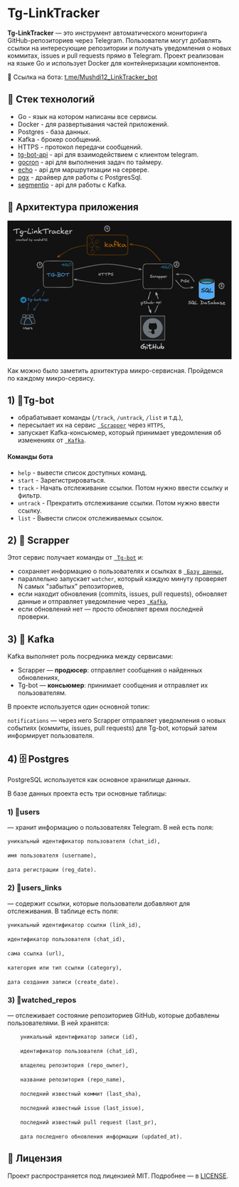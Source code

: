 # Tg-LinkTracker

**Tg-LinkTracker** — это инструмент автоматического мониторинга GitHub-репозиториев через Telegram. 
Пользователи могут добавлять ссылки на интересующие репозитории и получать уведомления о новых коммитах, 
issues и pull requests прямо в Telegram.  Проект реализован на языке Go и использует Docker для контейнеризации 
компонентов. 

🔗 Ссылка на бота: [t.me/Mushdi12_LinkTracker_bot](https://t.me/Mushdi12_LinkTracker_bot)

## 🧰 Стек технологий
- Go - язык на котором написаны все сервисы.
- Docker - для развертывания частей приложений.
- Postgres - база данных.
- Kafka - брокер сообщений.
- HTTPS - протокол передачи сообщений.
- [tg-bot-api](https://github.com/go-telegram-bot-api/telegram-bot-api) - api для взаимодействием с клиентом telegram.
- [gocron](https://github.com/go-co-op/gocron) - api для выполнения задач по таймеру.
- [echo](https://github.com/labstack/echo) - api для маршрутизации на сервере.
- [pgx](https://github.com/jackc/pgx) - драйвер для работы с PostgresSql.
- [segmentio](https://github.com/segmentio/kafka-go) - api для работы с Kafka.
## 🧩 Архитектура приложения
![img.png](img.png)

Как можно было заметить архитектура микро-сервисная. Пройдемся по каждому микро-сервису.

## 1) 🤖Tg-bot

- обрабатывает команды (`/track`, `/untrack`, `/list` и т.д.),
- пересылает их на сервис [` Scrapper`](#2-️scrapper) через `HTTPS`,
- запускает Kafka-консьюмер, который принимает уведомления об изменениях от [` Kafka`](#3--kafka).

#### Команды бота
- `help` - вывести список доступных команд.
- `start` - Зарегистрироваться.
- `track` - Начать отслеживание ссылки. Потом нужно ввести ссылку и фильтр.
- `untrack` - Прекратить отслеживание ссылки. Потом нужно ввести ссылку.
- `list` - Вывести список отслеживаемых ссылок.

## 2) 🧠️ Scrapper

Этот сервис получает команды от [` Tg-bot`](#1-tg-bot) и:

- сохраняет информацию о пользователях и ссылках в [` Базу данных`](#4-🐘-postgres),
- параллельно запускает `watcher`, который каждую минуту проверяет N самых "забытых" репозиториев,
- если находит обновления (commits, issues, pull requests), обновляет данные и отправляет уведомление через [` Kafka`](#3--kafka),
- если обновлений нет — просто обновляет время последней проверки.

## 3) 🔄  Kafka

Kafka выполняет роль посредника между сервисами:

- Scrapper — **продюсер**: отправляет сообщения о найденных обновлениях,
- Tg-bot — **консьюмер**: принимает сообщения и отправляет их пользователям.

В проекте используется один основной топик:

`notifications` — через него Scrapper отправляет уведомления о новых событиях (коммиты, issues, pull requests) для Tg-bot, который затем информирует пользователя.
## 4) 🗄️  Postgres

PostgreSQL используется как основное хранилище данных. 

В базе данных проекта есть три основные таблицы:

### 1) 👤users 
— хранит информацию о пользователях Telegram. В ней есть поля:

    уникальный идентификатор пользователя (chat_id),

    имя пользователя (username),

    дата регистрации (reg_date).

### 2) 🔗users_links 
— содержит ссылки, которые пользователи добавляют для отслеживания. В таблице есть поля:

    уникальный идентификатор ссылки (link_id),

    идентификатор пользователя (chat_id),

    сама ссылка (url),

    категория или тип ссылки (category),

    дата создания записи (create_date).

### 3) 👀watched_repos 
— отслеживает состояние репозиториев GitHub, которые добавлены пользователями. В ней хранятся:

        уникальный идентификатор записи (id),

        идентификатор пользователя (chat_id),

        владелец репозитория (repo_owner),

        название репозитория (repo_name),

        последний известный коммит (last_sha),

        последний известный issue (last_issue),

        последний известный pull request (last_pr),

        дата последнего обновления информации (updated_at).

## 📄 Лицензия

Проект распространяется под лицензией MIT. Подробнее — в [LICENSE](./LICENSE).
